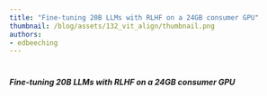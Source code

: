 ```yaml
---
title: "Fine-tuning 20B LLMs with RLHF on a 24GB consumer GPU" 
thumbnail: /blog/assets/132_vit_align/thumbnail.png
authors:
- edbeeching
---
```


<h1>
	<h5><i> Fine-tuning 20B LLMs with RLHF on a 24GB consumer GPU </i></h5>
</h1>

